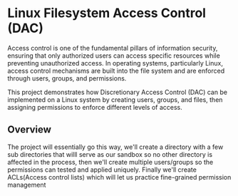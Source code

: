 # Linux Filesystem Access Control (DAC)

Access control is one of the fundamental pillars of information security, ensuring that only authorized users can access specific resources while preventing unauthorized access.
In operating systems, particularly Linux, access control mechanisms are built into the file system and are enforced through users, groups, and permissions.

This project demonstrates how Discretionary Access Control (DAC) can be implemented on a Linux system by creating users, groups, and files, then assigning permissions to enforce different levels of access.

## Overview
The project will essentially go this way, we'll create a directory with a few sub directories that willl serve as our sandbox so no other directory is affected in the process, then we'll create multiple users/groups so the permissions can tested and applied uniquely. Finally we'll create ACLs(Access control lists) which will let us practice fine-grained permission management
